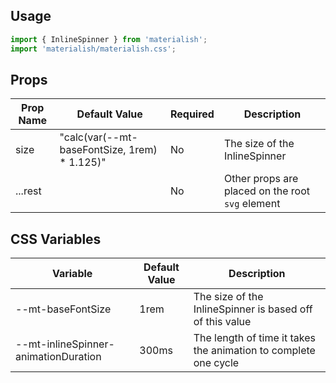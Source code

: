 ## Usage

```jsx
import { InlineSpinner } from 'materialish';
import 'materialish/materialish.css';
```

## Props

| Prop Name | Default Value                                 | Required | Description                                      |
| --------- | --------------------------------------------- | -------- | ------------------------------------------------ |
| size      | "calc(var(--mt-baseFontSize, 1rem) \* 1.125)" | No       | The size of the InlineSpinner                    |
| ...rest   |                                               | No       | Other props are placed on the root `svg` element |

## CSS Variables

| Variable                             | Default Value | Description                                                     |
| ------------------------------------ | ------------- | --------------------------------------------------------------- |
| --mt-baseFontSize                    | 1rem          | The size of the InlineSpinner is based off of this value        |
| --mt-inlineSpinner-animationDuration | 300ms         | The length of time it takes the animation to complete one cycle |
